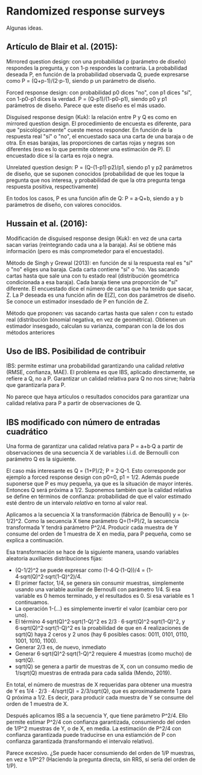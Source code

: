 # Randomized response surveys

Algunas ideas.

## Artículo de Blair et al. (2015):

Mirrored question design: con una probabilidad p (parámetro de diseño) respondes la pregunta, y con 1-p respondes la contraria. La probabilidad deseada P, en función de la probabilidad observada Q, puede expresarse como P = (Q+p-1)/(2·p-1), siendo p un parámetro de diseño.

Forced response design: con probabilidad p0 dices "no", con p1 dices "sí", con 1-p0-p1 dices la verdad. P = (Q-p1)/(1-p0-p1), siendo p0 y p1 parámetros de diseño. Parece que este diseño es el más usado.

Disguised response design (Kuk): la relación entre P y Q es como en mirrored question design. El procedimiento de encuesta es diferente, para que "psicológicamente" cueste menos responder. En función de la respuesta real "sí" o "no", el encuestado saca una carta de una baraja o de otra. En esas barajas, las proporciones de cartas rojas y negras son diferentes (eso es lo que permite obtener una estimación de P). El encuestado dice si la carta es roja o negra.

Unrelated question design: P = (Q-(1-p1)·p2)/p1, siendo p1 y p2 parámetros de diseño, que se suponen conocidos (probabilidad de que les toque la pregunta que nos interesa, y probabilidad de que la otra pregunta tenga respuesta positiva, respectivamente)

En todos los casos, P es una función afín de Q: P = a·Q+b, siendo a y b parámetros de diseño, con valores conocidos.


## Hussain et al. (2016):

Modificación de disguised response design (Kuk): en vez de una carta sacan varias (reintegrando cada una a la baraja). Así se obtiene más información (pero es más comprometedor para el encuestado).

Método de Singh y Grewal (2013): en función de si la respuesta real es "sí" o "no" eliges una baraja. Cada carta contiene "sí" o "no. Vas sacando cartas hasta que sale una con tu estado real (distribución geométrica condicionada a esa baraja). Cada baraja tiene una proporción de "sí" diferente. El encuestado dice el número de cartas que ha tenido que sacar, Z. La P deseada es una función afín de E[Z], con dos parámetros de diseño. Se conoce un estimador insesdado de P en función de Z.

Método que proponen: vas sacando cartas hasta que salen r con tu estado real (distribución binomial negativa, en vez de geométrica). Obtienen un estimador insesgado, calculan su varianza, comparan con la de los dos métodos anteriores


## Uso de IBS. Posibilidad de contribuir

IBS: permite estimar una probabilidad garantizando una calidad *relativa* (RMSE, confianza, MAE). El problema es que IBS, aplicado directamente, se refiere a Q, no a P. Garantizar un calidad relativa para Q no nos sirve; habría que garantizarla para P.

No parece que haya artículos o resultados conocidos para garantizar una calidad relativa para P a partir de observaciones de Q.


## IBS modificado con número de entradas cuadrático

Una forma de garantizar una calidad relativa para P = a+b·Q a partir de observaciones de una secuencia X de variables i.i.d. de Bernoulli con parámetro Q es la siguiente.

El caso más interesante es Q = (1+P)/2; P = 2·Q-1. Esto corresponde por ejemplo a forced response design con p0=0, p1 = 1/2. Además puede suponerse que P es muy pequeña, ya que es la situación de mayor interés. Entonces Q será próxima a 1/2. Suponemos también que la calidad relativa se define en términos de confianza: probabilidad de que el valor estimado esté dentro de un intervalo *relativo* en torno al valor real.

Aplicamos a la secuencia X la transformación (fábrica de Benoulli) y = (x-1/2)^2. Como la secuencia X tiene parámetro Q=(1+P)/2, la secuencia transformada Y tendrá parámetro P^2/4. Producir cada muestra de Y consume del orden de 1 muestra de X en media, para P pequeña, como se explica a continuación.

Esa transformación se hace de la siguiente manera, usando variables aleatoria auxiliares distribuciones fijas:

 - (Q-1/2)^2 se puede expresar como (1-4·Q·(1-Q))/4 = (1-4·sqrt(Q)^2·sqrt(1-Q)^2)/4.
 - El primer factor, 1/4, se genera sin consumir muestras, simplemente usando una variable auxiliar de Bernoulli con parámetro 1/4. Si esa variable es 0 hemos terminado, y el resultados es 0. Si esa variable es 1 continuamos.
 - La operación 1-(...) es simplemente invertir el valor (cambiar cero por uno).
 - El término 4·sqrt(Q)^2·sqrt(1-Q)^2 es 2/3 · 6·sqrt(Q)^2·sqrt(1-Q)^2, y 6·sqrt(Q)^2·sqrt(1-Q)^2 es la proabilidad de que en 4 realizaciones de sqrt(Q) haya 2 ceros y 2 unos (hay 6 posibles casos: 0011, 0101, 0110, 1001, 1010, 1100).
 - Generar 2/3 es, de nuevo, inmediato
 - Generar 6·sqrt(Q)^2·sqrt(1-Q)^2 requiere 4 muestras (como mucho) de sqrt(Q).
 - sqrt(Q) se genera a partir de muestras de X, con un consumo medio de 1/sqrt(Q) muestras de entrada para cada salida (Mendo, 2019).

En total, el número de muestras de X requeridas para obtener una muestra de Y es 1/4 · 2/3 · 4/sqrt(Q) = 2/3/sqrt(Q), que es aproximadamente 1 para Q próxima a 1/2. Es decir, para producir cada muestra de Y se consume del orden de 1 muestra de X.

Después aplicamos IBS a la secuencia Y, que tiene parámetro P^2/4. Ello permite estimar P^2/4 con confianza garantizada, consumiendo del orden de 1/P^2 muestras de Y, o de X, en media. La estimación de P^2/4 con confianza garantizada puede traducirse en una estiamción de P con confianza garantizada (transformando el intervalo relativo). 

Parece excesivo. ¿Se puede hacer consumiendo del orden de 1/P muestras, en vez e 1/P^2? (Haciendo la pregunta directa, sin RRS, sí sería del orden de 1/P).

